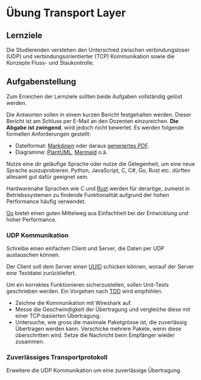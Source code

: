 # Übung Transport Layer

## Lernziele

Die Studierenden verstehen den Unterschied zwischen verbindungsloser (UDP) und verbindungsorientierter (TCP)
Kommunikation sowie die Konzepte Fluss- und Staukontrolle.

## Aufgabenstellung

Zum Erreichen der Lernziele sollten beide Aufgaben vollständig gelöst werden.

Die Antworten sollen in einem kurzen Bericht festgehalten werden.
Dieser Bericht ist am Schluss per E-Mail an den Dozenten einzureichen.
**Die Abgabe ist zwingend**, wird jedoch nicht bewertet.
Es werden folgende formellen Anforderungen gestellt:

- Dateiformat: [Markdown](https://www.markdownguide.org/) oder daraus [generiertes PDF](https://pandoc.org/).
- Diagramme: [PlantUML](https://plantuml.com/de/), [Mermaid](https://mermaid.js.org/) o.ä.

Nutze eine dir geläufige Sprache oder nutze die Gelegenheit, um eine neue Sprache auszuprobieren.
Python, JavaScript, C, C#, Go, Rust etc. dürften allesamt gut dafür geeignet sein.

Hardwarenahe Sprachen wie C und [Rust](https://www.rust-lang.org/) werden für derartige, zumeist in Betriebssystemen zu
findende Funktionalität aufgrund der hohen Performance häufig verwendet.

[Go](https://go.dev/) bietet einen guten Mittelweg aus Einfachheit bei der Entwicklung und hoher Performance.

### UDP Kommunikation

Schreibe einen einfachen Client und Server, die Daten per UDP austauschen können.

Der Client soll dem Server einen [UUID](https://de.wikipedia.org/wiki/Universally_Unique_Identifier) schicken können,
worauf der Server eine Textdatei zurückliefert.

Um ein korrektes Funktionieren sicherzustellen, sollen Unit-Tests geschrieben werden.
Ein Vorgehen nach [TDD](https://de.wikipedia.org/wiki/Testgetriebene_Entwicklung) wird empfohlen.

- Zeichne die Kommunikation mit Wireshark auf.
- Messe die Geschwindigkeit der Übertragung und vergleiche diese mit einer TCP-basierten Übertragung.
- Untersuche, wie gross die maximale Paketgrösse ist, die zuverlässig Übertragen werden kann.
  Verschicke mehrere Pakete, wenn diese überschritten wird.
  Setze die Nachricht beim Empfänger wieder zusammen.

### Zuverlässiges Transportprotokoll

Erweitere die UDP Kommunikation um eine zuverlässige Übertragung. 